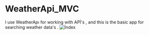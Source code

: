 # WeatherApi_MVC
 I use WeatherApı for working with APİ's , and this is the basic app for searching weather data's . 
![İndex](https://user-images.githubusercontent.com/81222209/222541976-b83d6d06-3121-4a74-b938-726d092f2cd6.png)
